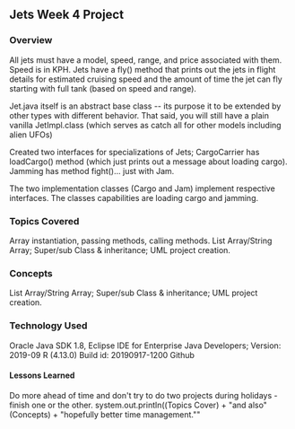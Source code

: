 ## Jets Week 4 Project

### Overview
All jets must have a model, speed, range, and price associated with them. Speed is in KPH.
Jets have a fly() method that prints out the jets in flight details for estimated cruising speed and the amount of time the jet can fly starting with full tank (based on speed and range).


Jet.java itself is an abstract base class -- its purpose it to be extended by other types with different behavior.
That said, you will still have a plain vanilla JetImpl.class (which serves as catch all for other models including alien UFOs)

Created two interfaces for specializations of Jets; CargoCarrier has loadCargo() method (which just prints out a message about loading cargo). Jamming has method fight()... just with Jam.

The two implementation classes (Cargo and Jam) implement respective interfaces. The classes capabilities are loading cargo and jamming.

### Topics Covered
Array instantiation, passing methods, calling methods.
List Array/String Array; Super/sub Class & inheritance; UML project creation.

### Concepts

List Array/String Array; Super/sub Class & inheritance; UML project creation.

### Technology Used

Oracle Java SDK 1.8,
Eclipse IDE for Enterprise Java Developers;
Version: 2019-09 R (4.13.0)
Build id: 20190917-1200
Github

#### Lessons Learned
Do more ahead of time and don't try to do two projects during holidays - finish one or the other.
system.out.println((Topics Cover) + "and also" (Concepts) + "hopefully better time management.""
